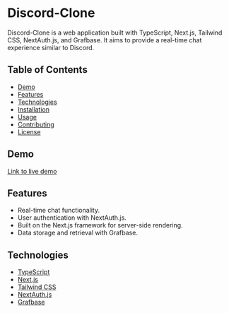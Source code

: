 # Discord-Clone

Discord-Clone is a web application built with TypeScript, Next.js, Tailwind CSS, NextAuth.js, and Grafbase. It aims to provide a real-time chat experience similar to Discord.

## Table of Contents

- [Demo](#demo)
- [Features](#features)
- [Technologies](#technologies)
- [Installation](#installation)
- [Usage](#usage)
- [Contributing](#contributing)
- [License](#license)

## Demo

[Link to live demo](https://discord-clone-one-murex.vercel.app/)

## Features

- Real-time chat functionality.
- User authentication with NextAuth.js.
- Built on the Next.js framework for server-side rendering.
- Data storage and retrieval with Grafbase.

## Technologies

- [TypeScript](https://www.typescriptlang.org/)
- [Next.js](https://nextjs.org/)
- [Tailwind CSS](https://tailwindcss.com/)
- [NextAuth.js](https://next-auth.js.org/)
- [Grafbase](https://grafbase.com/)

